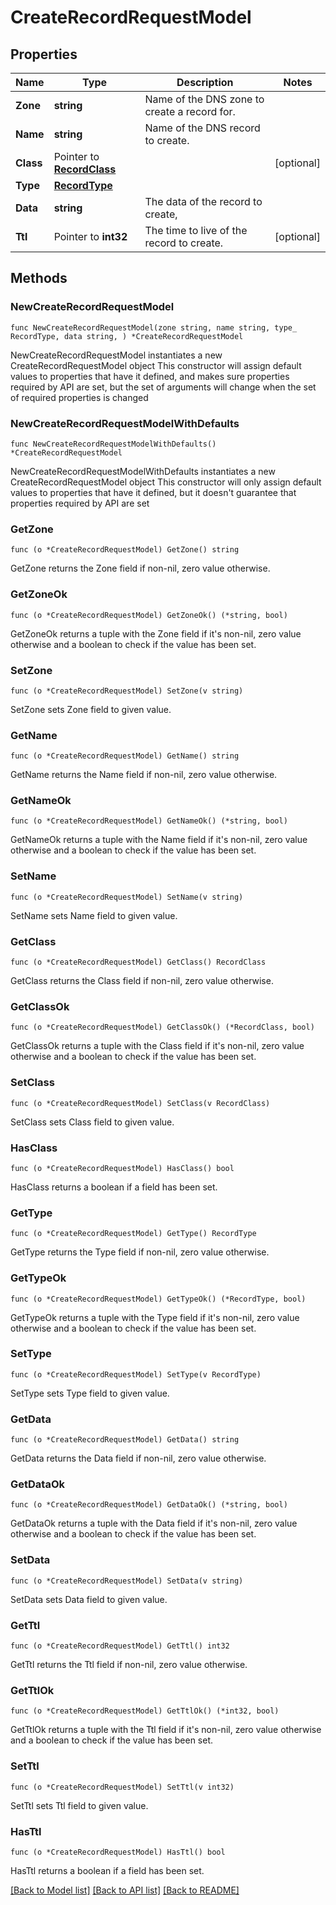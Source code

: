 # CreateRecordRequestModel

## Properties

Name | Type | Description | Notes
------------ | ------------- | ------------- | -------------
**Zone** | **string** | Name of the DNS zone to create a record for. | 
**Name** | **string** | Name of the DNS record to create. | 
**Class** | Pointer to [**RecordClass**](RecordClass.md) |  | [optional] 
**Type** | [**RecordType**](RecordType.md) |  | 
**Data** | **string** | The data of the record to create, | 
**Ttl** | Pointer to **int32** | The time to live of the record to create. | [optional] 

## Methods

### NewCreateRecordRequestModel

`func NewCreateRecordRequestModel(zone string, name string, type_ RecordType, data string, ) *CreateRecordRequestModel`

NewCreateRecordRequestModel instantiates a new CreateRecordRequestModel object
This constructor will assign default values to properties that have it defined,
and makes sure properties required by API are set, but the set of arguments
will change when the set of required properties is changed

### NewCreateRecordRequestModelWithDefaults

`func NewCreateRecordRequestModelWithDefaults() *CreateRecordRequestModel`

NewCreateRecordRequestModelWithDefaults instantiates a new CreateRecordRequestModel object
This constructor will only assign default values to properties that have it defined,
but it doesn't guarantee that properties required by API are set

### GetZone

`func (o *CreateRecordRequestModel) GetZone() string`

GetZone returns the Zone field if non-nil, zero value otherwise.

### GetZoneOk

`func (o *CreateRecordRequestModel) GetZoneOk() (*string, bool)`

GetZoneOk returns a tuple with the Zone field if it's non-nil, zero value otherwise
and a boolean to check if the value has been set.

### SetZone

`func (o *CreateRecordRequestModel) SetZone(v string)`

SetZone sets Zone field to given value.


### GetName

`func (o *CreateRecordRequestModel) GetName() string`

GetName returns the Name field if non-nil, zero value otherwise.

### GetNameOk

`func (o *CreateRecordRequestModel) GetNameOk() (*string, bool)`

GetNameOk returns a tuple with the Name field if it's non-nil, zero value otherwise
and a boolean to check if the value has been set.

### SetName

`func (o *CreateRecordRequestModel) SetName(v string)`

SetName sets Name field to given value.


### GetClass

`func (o *CreateRecordRequestModel) GetClass() RecordClass`

GetClass returns the Class field if non-nil, zero value otherwise.

### GetClassOk

`func (o *CreateRecordRequestModel) GetClassOk() (*RecordClass, bool)`

GetClassOk returns a tuple with the Class field if it's non-nil, zero value otherwise
and a boolean to check if the value has been set.

### SetClass

`func (o *CreateRecordRequestModel) SetClass(v RecordClass)`

SetClass sets Class field to given value.

### HasClass

`func (o *CreateRecordRequestModel) HasClass() bool`

HasClass returns a boolean if a field has been set.

### GetType

`func (o *CreateRecordRequestModel) GetType() RecordType`

GetType returns the Type field if non-nil, zero value otherwise.

### GetTypeOk

`func (o *CreateRecordRequestModel) GetTypeOk() (*RecordType, bool)`

GetTypeOk returns a tuple with the Type field if it's non-nil, zero value otherwise
and a boolean to check if the value has been set.

### SetType

`func (o *CreateRecordRequestModel) SetType(v RecordType)`

SetType sets Type field to given value.


### GetData

`func (o *CreateRecordRequestModel) GetData() string`

GetData returns the Data field if non-nil, zero value otherwise.

### GetDataOk

`func (o *CreateRecordRequestModel) GetDataOk() (*string, bool)`

GetDataOk returns a tuple with the Data field if it's non-nil, zero value otherwise
and a boolean to check if the value has been set.

### SetData

`func (o *CreateRecordRequestModel) SetData(v string)`

SetData sets Data field to given value.


### GetTtl

`func (o *CreateRecordRequestModel) GetTtl() int32`

GetTtl returns the Ttl field if non-nil, zero value otherwise.

### GetTtlOk

`func (o *CreateRecordRequestModel) GetTtlOk() (*int32, bool)`

GetTtlOk returns a tuple with the Ttl field if it's non-nil, zero value otherwise
and a boolean to check if the value has been set.

### SetTtl

`func (o *CreateRecordRequestModel) SetTtl(v int32)`

SetTtl sets Ttl field to given value.

### HasTtl

`func (o *CreateRecordRequestModel) HasTtl() bool`

HasTtl returns a boolean if a field has been set.


[[Back to Model list]](../README.md#documentation-for-models) [[Back to API list]](../README.md#documentation-for-api-endpoints) [[Back to README]](../README.md)


